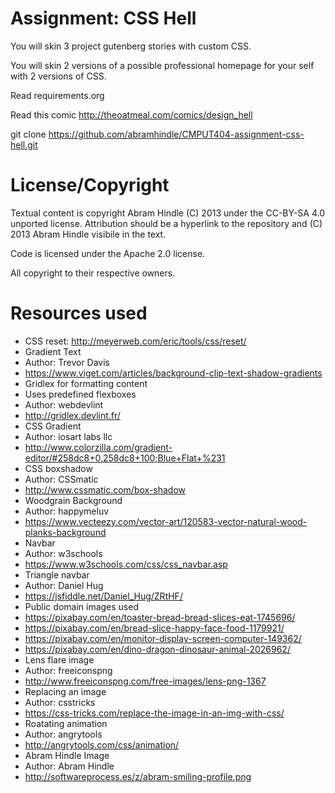 Assignment: CSS Hell
====================

You will skin 3 project gutenberg stories with custom CSS.

You will skin 2 versions of a possible professional homepage for your
self with 2 versions of CSS.

Read requirements.org

Read this comic http://theoatmeal.com/comics/design_hell

git clone https://github.com/abramhindle/CMPUT404-assignment-css-hell.git

License/Copyright
=================

Textual content is copyright Abram Hindle (C) 2013 under the CC-BY-SA
4.0 unported license. Attribution should be a hyperlink to the
repository and (C) 2013 Abram Hindle visibile in the text.

Code is licensed under the Apache 2.0 license.

All copyright to their respective owners.

Resources used
===============

* CSS reset: http://meyerweb.com/eric/tools/css/reset/
* Gradient Text
 * Author: Trevor Davis
 * https://www.viget.com/articles/background-clip-text-shadow-gradients
* Gridlex for formatting content
 * Uses predefined flexboxes
 * Author: webdevlint
 * http://gridlex.devlint.fr/
* CSS Gradient
 * Author: iosart labs llc
 * http://www.colorzilla.com/gradient-editor/#258dc8+0,258dc8+100;Blue+Flat+%231
* CSS boxshadow
 * Author: CSSmatic
 * http://www.cssmatic.com/box-shadow
* Woodgrain Background
 * Author: happymeluv
 * https://www.vecteezy.com/vector-art/120583-vector-natural-wood-planks-background
* Navbar
 * Author: w3schools
 * https://www.w3schools.com/css/css_navbar.asp
* Triangle navbar
 * Author: Daniel Hug
 * https://jsfiddle.net/Daniel_Hug/ZRtHF/
* Public domain images used
 * https://pixabay.com/en/toaster-bread-bread-slices-eat-1745696/
 * https://pixabay.com/en/bread-slice-happy-face-food-1179921/
 * https://pixabay.com/en/monitor-display-screen-computer-149362/
 * https://pixabay.com/en/dino-dragon-dinosaur-animal-2026962/
* Lens flare image
 * Author: freeiconspng
 * http://www.freeiconspng.com/free-images/lens-png-1367
* Replacing an image
 * Author: csstricks
 * https://css-tricks.com/replace-the-image-in-an-img-with-css/
* Roatating animation
 * Author: angrytools
 * http://angrytools.com/css/animation/
* Abram Hindle Image
 * Author: Abram Hindle
 * http://softwareprocess.es/z/abram-smiling-profile.png
